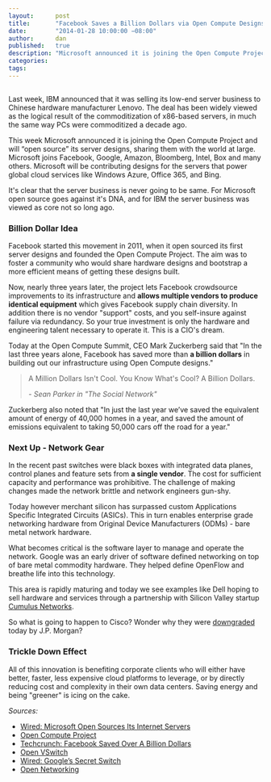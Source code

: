 ```yaml
---
layout:      post
title:       "Facebook Saves a Billion Dollars via Open Compute Designs"
date:        "2014-01-28 10:00:00 −08:00"
author:      dan
published:   true
description: "Microsoft announced it is joining the Open Compute Project and will open source its server designs, sharing them with the world at large. Facebook saves a billion dollars via open hardware."
categories:
tags:
---
```


<img class="lazy img-rounded img-responsive" src="data:image/gif;base64,R0lGODlhAQABAIABAP///wAAACwAAAAAAQABAAACAkQBADs=" alt="Facebook Server" data-src="/assets/img/fb-server.jpg">

Last week, IBM announced that it was selling its low-end server business to Chinese hardware manufacturer Lenovo. The deal has been widely viewed as the logical result of the commoditization of x86-based servers, in much the same way PCs were commoditized a decade ago.

This week Microsoft announced it is joining the Open Compute Project and will “open source” its server designs, sharing them with the world at large.  Microsoft joins Facebook, Google, Amazon, Bloomberg, Intel, Box and many others.  Microsoft will be contributing designs for the servers that power global cloud services like Windows Azure, Office 365, and Bing.
<!-- more -->
It's clear that the server business is never going to be same.  For Microsoft open source goes against it's DNA, and for IBM the server business was viewed as core not so long ago.  

### Billion Dollar Idea

Facebook started this movement in 2011, when it open sourced its first server designs and founded the Open Compute Project.  The aim was to foster a community who would share hardware designs and bootstrap a more efficient means of getting these designs built. 

Now, nearly three years later, the project lets Facebook crowdsource improvements to its infrastructure and **allows multiple vendors to produce identical equipment** which gives Facebook supply chain diversity. In addition there is no vendor "support" costs, and you self-insure against failure via redundancy.  So your true investment is only the hardware and engineering talent necessary to operate it.  This is a CIO's dream.  

Today at the Open Compute Summit, CEO Mark Zuckerberg said that "In the last three years alone, Facebook has saved more than **a billion dollars** in building out our infrastructure using Open Compute designs."

> A Million Dollars Isn't Cool. You Know What's Cool? A Billion Dollars.
> 
>   _- Sean Parker in "The Social Network"_

Zuckerberg also noted that "In just the last year we’ve saved the equivalent amount of energy of 40,000 homes in a year, and saved the amount of emissions equivalent to taking 50,000 cars off the road for a year."

### Next Up - Network Gear

In the recent past switches were black boxes with integrated data planes, control planes and feature sets from **a single vendor**. The cost for sufficient capacity and performance was prohibitive. The challenge of making changes made the network brittle and network engineers gun-shy.

Today however merchant silicon has surpassed custom Applications Specific Integrated Circuits (ASICs). This in turn enables enterprise grade networking hardware from Original Device Manufacturers (ODMs) - bare metal network hardware. 

What becomes critical is the software layer to manage and operate the network. Google was an early driver of software defined networking on top of bare metal commodity hardware.  They helped define OpenFlow and breathe life into this technology.

This area is rapidly maturing and today we see examples like Dell hoping to sell hardware and services through a partnership with Silicon Valley startup [Cumulus Networks](http://cumulusnetworks.com/).  

So what is going to happen to Cisco?  Wonder why they were [downgraded](http://www.valuewalk.com/2014/01/cisco-systems-inc-csco-downgraded-by-jpmorgan/) today by J.P. Morgan?

### Trickle Down Effect

All of this innovation is benefiting corporate clients who will either have better, faster, less expensive cloud platforms to leverage, or by directly reducing cost and complexity in their own data centers.  Saving energy and being "greener" is icing on the cake.  

_Sources:_

* [Wired: Microsoft Open Sources Its Internet Servers](http://www.wired.com/wiredenterprise/2014/01/microsoft-open-compute-servers/)
* [Open Compute Project](http://www.opencompute.org/)
* [Techcrunch: Facebook Saved Over A Billion Dollars](http://techcrunch.com/2014/01/28/facebook-open-compute/)
* [Open VSwitch](http://openvswitch.org/)
* [Wired: Google’s Secret Switch](http://www.wired.com/wiredenterprise/2012/04/going-with-the-flow-google/)
* [Open Networking](https://www.opennetworking.org/)





